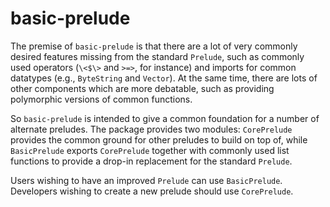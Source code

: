 basic-prelude
=============

The premise of `basic-prelude` is that there are a lot of very commonly desired
features missing from the standard `Prelude`, such as commonly used operators
(`\<$\>` and `>=>`, for instance) and imports for common datatypes (e.g.,
`ByteString` and `Vector`). At the same time, there are lots of other
components which are more debatable, such as providing polymorphic versions of
common functions.

So `basic-prelude` is intended to give a common foundation for a number of
alternate preludes. The package provides two modules: `CorePrelude` provides
the common ground for other preludes to build on top of, while `BasicPrelude`
exports `CorePrelude` together with commonly used list functions to provide a
drop-in replacement for the standard `Prelude`.

Users wishing to have an improved `Prelude` can use `BasicPrelude`. Developers
wishing to create a new prelude should use `CorePrelude`.
